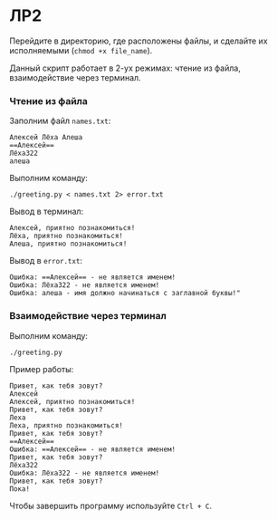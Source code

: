 # ЛР2

Перейдите в директорию, где расположены файлы, и сделайте их исполняемыми (`chmod +x file_name`).

Данный скрипт работает в 2-ух режимах: чтение из файла, взаимодействие через терминал. 

### Чтение из файла

Заполним файл `names.txt`:
```
Алексей Лёха Алеша
==Алексей==
Лёха322
алеша
```
Выполним команду:
```
./greeting.py < names.txt 2> error.txt
```

Вывод в терминал:
```
Алексей, приятно познакомиться!
Лёха, приятно познакомиться!
Алеша, приятно познакомиться!
```

Вывод в `error.txt`:
```
Ошибка: ==Алексей== - не является именем!
Ошибка: Лёха322 - не является именем!
Ошибка: алеша - имя должно начинаться с заглавной буквы!"
```


### Взаимодействие через терминал
Выполним команду:
```
./greeting.py
```

Пример работы:
```
Привет, как тебя зовут?
Алексей
Алексей, приятно познакомиться!
Привет, как тебя зовут?
Леха
Леха, приятно познакомиться!
Привет, как тебя зовут?
==Алексей==
Ошибка: ==Алексей== - не является именем!
Привет, как тебя зовут?
Лёха322
Ошибка: Лёха322 - не является именем!
Привет, как тебя зовут?
Пока!
```
Чтобы завершить программу используйте `Ctrl + C`.


